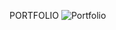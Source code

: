   P O R T F O L I O 
 
 ![Portfolio](https://github.com/user-attachments/assets/3fe32923-547d-45cc-a38f-e239667722b7)
